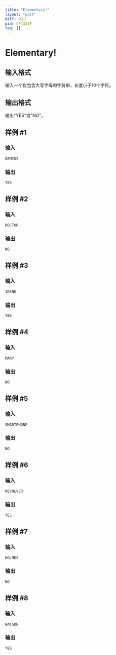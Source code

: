 ```yaml
---
title: "Elementary!"
layout: "post"
diff: 入门
pid: CF1331F
tag: []
---
```


# Elementary!

## 输入格式

输入一个仅包含大写字母的字符串，长度小于10个字符。

## 输出格式

输出"YES"或"NO"。

## 样例 #1

### 输入

```
GENIUS
```

### 输出

```
YES
```

## 样例 #2

### 输入

```
DOCTOR
```

### 输出

```
NO
```

## 样例 #3

### 输入

```
IRENE
```

### 输出

```
YES
```

## 样例 #4

### 输入

```
MARY
```

### 输出

```
NO
```

## 样例 #5

### 输入

```
SMARTPHONE
```

### 输出

```
NO
```

## 样例 #6

### 输入

```
REVOLVER
```

### 输出

```
YES
```

## 样例 #7

### 输入

```
HOLMES
```

### 输出

```
NO
```

## 样例 #8

### 输入

```
WATSON
```

### 输出

```
YES
```

